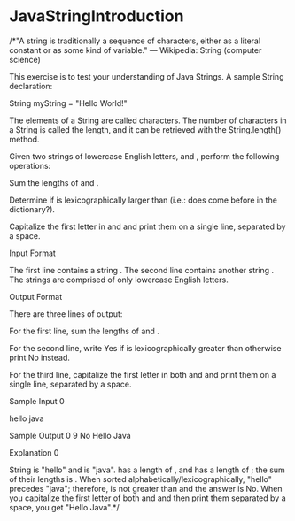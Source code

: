 # JavaStringIntroduction


/*"A string is traditionally a sequence of characters, either as a literal constant or as some kind of variable." — Wikipedia: String (computer science)

This exercise is to test your understanding of Java Strings. A sample String declaration:

String myString = "Hello World!"

The elements of a String are called characters. The number of characters in a String is called the length, and it can be retrieved with the String.length() method.

Given two strings of lowercase English letters,  and , perform the following operations:

Sum the lengths of  and .

Determine if  is lexicographically larger than  (i.e.: does  come before  in the dictionary?).

Capitalize the first letter in  and  and print them on a single line, separated by a space.

Input Format

The first line contains a string . The second line contains another string . The strings are comprised of only lowercase English letters.

Output Format

There are three lines of output:

For the first line, sum the lengths of  and .

For the second line, write Yes if  is lexicographically greater than  otherwise print No instead.

For the third line, capitalize the first letter in both  and  and print them on a single line, separated by a space.

Sample Input 0

hello
java

Sample Output 0
9
No
Hello Java

Explanation 0

String  is "hello" and  is "java".
 has a length of , and  has a length of ; the sum of their lengths is .
When sorted alphabetically/lexicographically, "hello" precedes "java"; therefore,  is not greater than  and the answer is No.
When you capitalize the first letter of both  and  and then print them separated by a space, you get "Hello Java".*/
